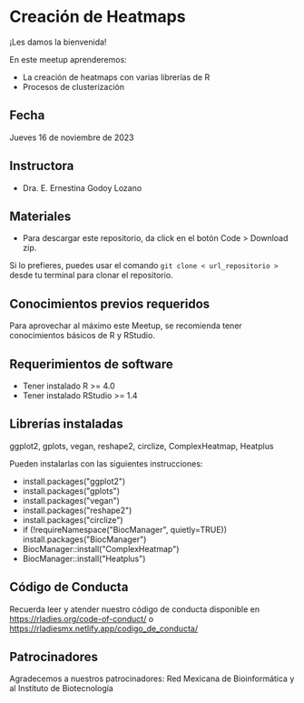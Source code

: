 # Creación de Heatmaps


¡Les damos la bienvenida!

En este meetup aprenderemos:

- La creación de heatmaps con varias librerías de R
- Procesos de clusterización


## Fecha 

Jueves 16 de noviembre de 2023


## Instructora

- Dra. E. Ernestina Godoy Lozano


## Materiales

- Para descargar este repositorio, da click en el botón Code > Download zip. 

Si lo prefieres, puedes usar el comando `git clone < url_repositorio > ` desde tu terminal para clonar el repositorio.


## Conocimientos previos requeridos

Para aprovechar al máximo este Meetup, se recomienda tener conocimientos básicos de R y RStudio.

## Requerimientos de software

+ Tener instalado R >= 4.0
+ Tener instalado RStudio >= 1.4

## Librerías instaladas
ggplot2, gplots, vegan, reshape2, circlize, ComplexHeatmap, Heatplus

Pueden instalarlas con las siguientes instrucciones: 

- install.packages("ggplot2")
- install.packages("gplots")
- install.packages("vegan")
- install.packages("reshape2")
- install.packages("circlize")
- if (!requireNamespace("BiocManager", quietly=TRUE))
  install.packages("BiocManager")
- BiocManager::install("ComplexHeatmap")
- BiocManager::install("Heatplus")


## Código de Conducta

Recuerda leer y atender nuestro código de conducta disponible en https://rladies.org/code-of-conduct/ o https://rladiesmx.netlify.app/codigo_de_conducta/

## Patrocinadores

Agradecemos a nuestros patrocinadores: Red Mexicana de Bioinformática y al Instituto de Biotecnología

